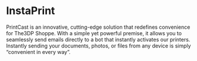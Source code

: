 # InstaPrint
PrintCast is an innovative, cutting-edge solution that redefines convenience for The3DP Shoppe. With a simple yet powerful premise, it allows you to seamlessly send emails directly to a bot that instantly activates our printers. Instantly sending your documents, photos, or files from any device is simply “convenient in every way”.
